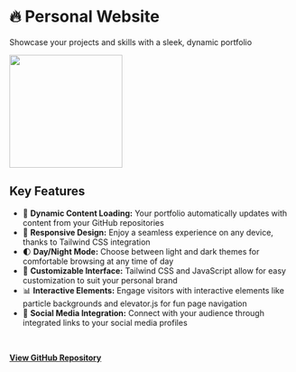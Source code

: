 # 🔥 Personal Website
Showcase your projects and skills with a sleek, dynamic portfolio
<br>

<img src="https://github.com/tobwil/picoapps_content/assets/main/12345678/portfolio_preview.png" width="200" height="200">
<br>

## Key Features

* 🚀 **Dynamic Content Loading:** Your portfolio automatically updates with content from your GitHub repositories
* 📱 **Responsive Design:** Enjoy a seamless experience on any device, thanks to Tailwind CSS integration
* 🌓 **Day/Night Mode:** Choose between light and dark themes for comfortable browsing at any time of day
* 🎨 **Customizable Interface:** Tailwind CSS and JavaScript allow for easy customization to suit your personal brand
* 📊 **Interactive Elements:** Engage visitors with interactive elements like particle backgrounds and elevator.js for fun page navigation
* 🔗 **Social Media Integration:** Connect with your audience through integrated links to your social media profiles
<br>

**[<i class="fab fa-github"></i> View GitHub Repository](https://github.com/tobwil/markdown_website)**